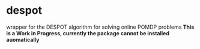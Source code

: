 # despot
wrapper for the DESPOT algorithm for solving online POMDP problems
**This is a Work in Progress, currently the package cannot be installed auomatically**
